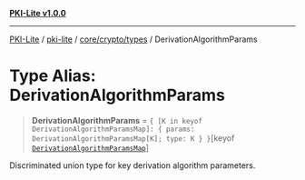 [**PKI-Lite v1.0.0**](../../../../../README.md)

---

[PKI-Lite](../../../../../README.md) / [pki-lite](../../../../README.md) / [core/crypto/types](../README.md) / DerivationAlgorithmParams

# Type Alias: DerivationAlgorithmParams

> **DerivationAlgorithmParams** = `{ [K in keyof DerivationAlgorithmParamsMap]: { params: DerivationAlgorithmParamsMap[K]; type: K } }`\[keyof [`DerivationAlgorithmParamsMap`](../interfaces/DerivationAlgorithmParamsMap.md)\]

Discriminated union type for key derivation algorithm parameters.
